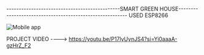 ----------------------------------------------SMART GREEN HOUSE---------------------------------------------------------
USED ESP8266






![Mobile app](https://github.com/inosh611/SmartGreenHouse/assets/85205780/136dd5bb-b987-43fb-b0d8-7400475f2539)



PROJECT VIDEO ----> https://youtu.be/P17lyUynJS4?si=Yi0aaaA-gzHrZ_F2

